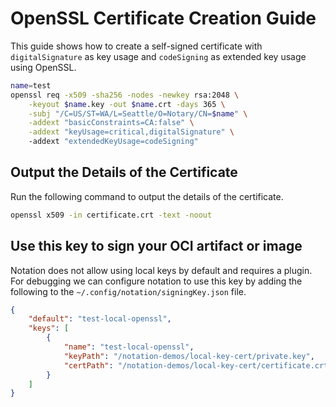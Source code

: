 # OpenSSL Certificate Creation Guide

This guide shows how to create a self-signed certificate with `digitalSignature` as key usage and `codeSigning` as extended key usage using OpenSSL.

```bash
name=test
openssl req -x509 -sha256 -nodes -newkey rsa:2048 \
    -keyout $name.key -out $name.crt -days 365 \
    -subj "/C=US/ST=WA/L=Seattle/O=Notary/CN=$name" \
    -addext "basicConstraints=CA:false" \
    -addext "keyUsage=critical,digitalSignature" \ 
    -addext "extendedKeyUsage=codeSigning"
```

## Output the Details of the Certificate

Run the following command to output the details of the certificate.

```bash
openssl x509 -in certificate.crt -text -noout
```

## Use this key to sign your OCI artifact or image

Notation does not allow using local keys by default and requires a plugin. 
For debugging we can configure notation to use this key by adding the following to the `~/.config/notation/signingKey.json` file.

```json
{
    "default": "test-local-openssl",
    "keys": [
        {
            "name": "test-local-openssl",
            "keyPath": "/notation-demos/local-key-cert/private.key",
            "certPath": "/notation-demos/local-key-cert/certificate.crt"
        }
    ]
}
```